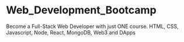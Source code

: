 # Web_Development_Bootcamp
Become a Full-Stack Web Developer with just ONE course. HTML, CSS, Javascript, Node, React, MongoDB, Web3 and DApps
